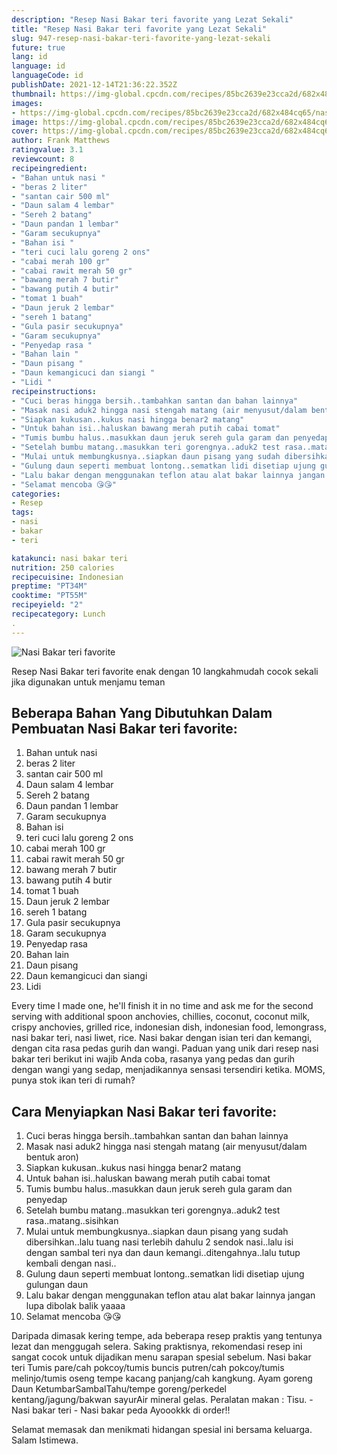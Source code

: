 ```yaml
---
description: "Resep Nasi Bakar teri favorite yang Lezat Sekali"
title: "Resep Nasi Bakar teri favorite yang Lezat Sekali"
slug: 947-resep-nasi-bakar-teri-favorite-yang-lezat-sekali
future: true
lang: id
language: id
languageCode: id
publishDate: 2021-12-14T21:36:22.352Z 
thumbnail: https://img-global.cpcdn.com/recipes/85bc2639e23cca2d/682x484cq65/nasi-bakar-teri-favorite-foto-resep-utama.png
images:
- https://img-global.cpcdn.com/recipes/85bc2639e23cca2d/682x484cq65/nasi-bakar-teri-favorite-foto-resep-utama.png
image: https://img-global.cpcdn.com/recipes/85bc2639e23cca2d/682x484cq65/nasi-bakar-teri-favorite-foto-resep-utama.png
cover: https://img-global.cpcdn.com/recipes/85bc2639e23cca2d/682x484cq65/nasi-bakar-teri-favorite-foto-resep-utama.png
author: Frank Matthews
ratingvalue: 3.1
reviewcount: 8
recipeingredient:
- "Bahan untuk nasi "
- "beras 2 liter"
- "santan cair 500 ml"
- "Daun salam 4 lembar"
- "Sereh 2 batang"
- "Daun pandan 1 lembar"
- "Garam secukupnya"
- "Bahan isi "
- "teri cuci lalu goreng 2 ons"
- "cabai merah 100 gr"
- "cabai rawit merah 50 gr"
- "bawang merah 7 butir"
- "bawang putih 4 butir"
- "tomat 1 buah"
- "Daun jeruk 2 lembar"
- "sereh 1 batang"
- "Gula pasir secukupnya"
- "Garam secukupnya"
- "Penyedap rasa "
- "Bahan lain "
- "Daun pisang "
- "Daun kemangicuci dan siangi "
- "Lidi "
recipeinstructions:
- "Cuci beras hingga bersih..tambahkan santan dan bahan lainnya"
- "Masak nasi aduk2 hingga nasi stengah matang (air menyusut/dalam bentuk aron)"
- "Siapkan kukusan..kukus nasi hingga benar2 matang"
- "Untuk bahan isi..haluskan bawang merah putih cabai tomat"
- "Tumis bumbu halus..masukkan daun jeruk sereh gula garam dan penyedap"
- "Setelah bumbu matang..masukkan teri gorengnya..aduk2 test rasa..matang..sisihkan"
- "Mulai untuk membungkusnya..siapkan daun pisang yang sudah dibersihkan..lalu tuang nasi terlebih dahulu 2 sendok nasi..lalu isi dengan sambal teri nya dan daun kemangi..ditengahnya..lalu tutup kembali dengan nasi.."
- "Gulung daun seperti membuat lontong..sematkan lidi disetiap ujung gulungan daun"
- "Lalu bakar dengan menggunakan teflon atau alat bakar lainnya jangan lupa dibolak balik yaaaa"
- "Selamat mencoba 😘😘"
categories:
- Resep
tags:
- nasi
- bakar
- teri

katakunci: nasi bakar teri 
nutrition: 250 calories
recipecuisine: Indonesian
preptime: "PT34M"
cooktime: "PT55M"
recipeyield: "2"
recipecategory: Lunch
. 
---
```



![Nasi Bakar teri favorite](https://img-global.cpcdn.com/recipes/85bc2639e23cca2d/682x484cq65/nasi-bakar-teri-favorite-foto-resep-utama.png)

Resep Nasi Bakar teri favorite  enak dengan 10 langkahmudah cocok sekali jika digunakan untuk menjamu teman

<!--inarticleads1-->

## Beberapa Bahan Yang Dibutuhkan Dalam Pembuatan Nasi Bakar teri favorite:

1. Bahan untuk nasi 
1. beras 2 liter
1. santan cair 500 ml
1. Daun salam 4 lembar
1. Sereh 2 batang
1. Daun pandan 1 lembar
1. Garam secukupnya
1. Bahan isi 
1. teri cuci lalu goreng 2 ons
1. cabai merah 100 gr
1. cabai rawit merah 50 gr
1. bawang merah 7 butir
1. bawang putih 4 butir
1. tomat 1 buah
1. Daun jeruk 2 lembar
1. sereh 1 batang
1. Gula pasir secukupnya
1. Garam secukupnya
1. Penyedap rasa 
1. Bahan lain 
1. Daun pisang 
1. Daun kemangicuci dan siangi 
1. Lidi 

Every time I made one, he&#39;ll finish it in no time and ask me for the second serving with additional spoon anchovies, chillies, coconut, coconut milk, crispy anchovies, grilled rice, indonesian dish, indonesian food, lemongrass, nasi bakar teri, nasi liwet, rice. Nasi bakar dengan isian teri dan kemangi, dengan cita rasa pedas gurih dan wangi. Paduan yang unik dari resep nasi bakar teri berikut ini wajib Anda coba, rasanya yang pedas dan gurih dengan wangi yang sedap, menjadikannya sensasi tersendiri ketika. MOMS, punya stok ikan teri di rumah? 

<!--inarticleads2-->

## Cara Menyiapkan Nasi Bakar teri favorite:

1. Cuci beras hingga bersih..tambahkan santan dan bahan lainnya
1. Masak nasi aduk2 hingga nasi stengah matang (air menyusut/dalam bentuk aron)
1. Siapkan kukusan..kukus nasi hingga benar2 matang
1. Untuk bahan isi..haluskan bawang merah putih cabai tomat
1. Tumis bumbu halus..masukkan daun jeruk sereh gula garam dan penyedap
1. Setelah bumbu matang..masukkan teri gorengnya..aduk2 test rasa..matang..sisihkan
1. Mulai untuk membungkusnya..siapkan daun pisang yang sudah dibersihkan..lalu tuang nasi terlebih dahulu 2 sendok nasi..lalu isi dengan sambal teri nya dan daun kemangi..ditengahnya..lalu tutup kembali dengan nasi..
1. Gulung daun seperti membuat lontong..sematkan lidi disetiap ujung gulungan daun
1. Lalu bakar dengan menggunakan teflon atau alat bakar lainnya jangan lupa dibolak balik yaaaa
1. Selamat mencoba 😘😘


Daripada dimasak kering tempe, ada beberapa resep praktis yang tentunya lezat dan menggugah selera. Saking praktisnya, rekomendasi resep ini sangat cocok untuk dijadikan menu sarapan spesial sebelum. Nasi bakar teri Tumis pare/cah pokcoy/tumis buncis putren/cah pokcoy/tumis melinjo/tumis oseng tempe kacang panjang/cah kangkung. Ayam goreng Daun KetumbarSambalTahu/tempe goreng/perkedel kentang/jagung/bakwan sayurAir mineral gelas. Peralatan makan : Tisu. - Nasi bakar teri - Nasi bakar peda Ayoookkk di order!! 

Selamat memasak dan menikmati hidangan spesial ini bersama keluarga. Salam Istimewa.
